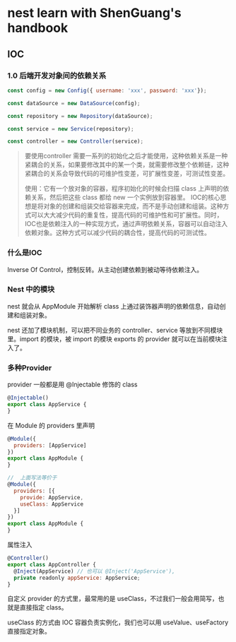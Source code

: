 # nest learn with ShenGuang's handbook

## IOC

### 1.0 后端开发对象间的依赖关系

```js
const config = new Config({ username: 'xxx', password: 'xxx'});

const dataSource = new DataSource(config);

const repository = new Repository(dataSource);

const service = new Service(repository);

const controller = new Controller(service);
```

> 要使用controller 需要一系列的初始化之后才能使用，这种依赖关系是一种紧耦合的关系，如果要修改其中的某一个类，就需要修改整个依赖链，这种紧耦合的关系会导致代码的可维护性变差，可扩展性变差，可测试性变差。
>
> 使用：它有一个放对象的容器，程序初始化的时候会扫描 class 上声明的依赖关系，然后把这些 class 都给 new 一个实例放到容器里。
> IOC的核心思想是将对象的创建和组装交给容器来完成，而不是手动创建和组装。这种方式可以大大减少代码的重复性，提高代码的可维护性和可扩展性。同时，IOC也是依赖注入的一种实现方式，通过声明依赖关系，容器可以自动注入依赖对象。这种方式可以减少代码的耦合性，提高代码的可测试性。

### 什么是IOC

Inverse Of Control，控制反转。从主动创建依赖到被动等待依赖注入。

### Nest 中的模块

nest 就会从 AppModule 开始解析 class 上通过装饰器声明的依赖信息，自动创建和组装对象。

nest 还加了模块机制，可以把不同业务的 controller、service 等放到不同模块里。import 的模块，被 import 的模块 exports 的 provider 就可以在当前模块注入了。

### 多种Provider 

provider 一般都是用 @Injectable 修饰的 class

```javascript
@Injectable()
export class AppService {
}
```

在 Module 的 providers 里声明

```javascript
@Module({
  providers: [AppService]
})
export class AppModule {
}

//  上面写法等价于
@Module({
  providers: [{
    provide: AppService,
    useClass: AppService
  }]
})
export class AppModule {
}
```

属性注入

```js
@Controller()
export class AppController {
  @Inject(AppService) // 也可以 @Inject('AppService'), 
  private readonly appService: AppService;
}
```

自定义 provider 的方式里，最常用的是 useClass，不过我们一般会用简写，也就是直接指定 class。

useClass 的方式由 IOC 容器负责实例化，我们也可以用 useValue、useFactory 直接指定对象。
